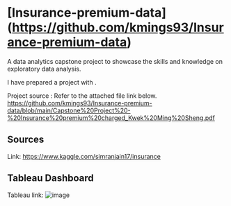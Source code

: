 # [Insurance-premium-data] (https://github.com/kmings93/Insurance-premium-data)
A data analytics capstone project to showcase the skills and knowledge on exploratory data analysis.

I have prepared a project with .

Project source : Refer to the attached file link below. 
https://github.com/kmings93/Insurance-premium-data/blob/main/Capstone%20Project%20-%20Insurance%20premium%20charged_Kwek%20Ming%20Sheng.pdf

## Sources
Link: https://www.kaggle.com/simranjain17/insurance 

## Tableau Dashboard
Tableau link: 
![image](https://user-images.githubusercontent.com/95040177/172092395-d67bd072-1930-4008-9183-26da838f5bc0.png)

